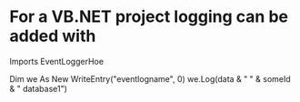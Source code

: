 # For a VB.NET project logging can be added with 

Imports EventLoggerHoe

Dim we As New WriteEntry("eventlogname", 0)
we.Log(data & " " & someId & " database1")
